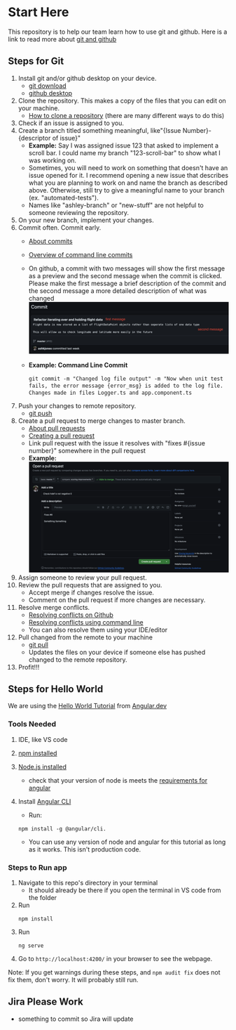 # Start Here
This repository is to help our team learn how to use git and github. Here is a link to read more about [git and github](https://docs.github.com/en/get-started/quickstart/about-github-and-git)

## Steps for Git
1. Install git and/or github desktop on your device.
    * [git download](https://git-scm.com/)
    * [github desktop](https://desktop.github.com/)
2. Clone the repository. This makes a copy of the files that you can edit on your machine.
    * [How to clone a repository](https://docs.github.com/en/repositories/creating-and-managing-repositories/cloning-a-repository) (there are many different ways to do this)
3. Check if an issue is assigned to you.
4. Create a branch titled something meaningful, like"{Issue Number}-{descriptor of issue}"
    * **Example:** Say I was assigned issue 123 that asked to implement a scroll bar. I could name my branch "123-scroll-bar" to show what I was working on.
    * Sometimes, you will need to work on something that doesn't have an issue opened for it. I recommend opening a new issue that describes what you are planning to work on and name the branch as described above. Otherwise, still try to give a meaningful name to your branch (ex. "automated-tests").
    * Names like "ashley-branch" or "new-stuff" are not helpful to someone reviewing the repository.
5. On your new branch, implement your changes.
6. Commit often. Commit early.
    * [About commits](https://docs.github.com/en/pull-requests/committing-changes-to-your-project/creating-and-editing-commits/about-commits)
    * [Overview of command line commits](https://github.com/git-guides/git-commit)
    * On github, a commit with two messages will show the first message as a preview and the second message when the commit is clicked. Please make the first message a brief description of the commit and the second message a more detailed description of what was changed
  ![commit](./images/example_commit.png)
    * **Example: Command Line Commit**
      
          git commit -m "Changed log file output" -m "Now when unit test fails, the error message {error_msg} is added to the log file. Changes made in files Logger.ts and app.component.ts
7. Push your changes to remote repository.
    * [git push](https://github.com/git-guides/git-push)
8. Create a pull request to merge changes to master branch.
    * [About pull requests](https://docs.github.com/en/pull-requests/collaborating-with-pull-requests/proposing-changes-to-your-work-with-pull-requests/about-pull-requests)
    * [Creating a pull request](https://docs.github.com/en/pull-requests/collaborating-with-pull-requests/proposing-changes-to-your-work-with-pull-requests/creating-a-pull-request)
    * Link pull request with the issue it resolves with "fixes #{issue number}" somewhere in the pull request
    *  **Example:**
  ![pull request example](./images/pull_request.png)
9. Assign someone to review your pull request.
10. Review the pull requests that are assigned to you.
    * Accept merge if changes resolve the issue.
    * Comment on the pull request if more changes are necessary.
11. Resolve merge conflicts.
    * [Resolving conflicts on Github](https://docs.github.com/en/pull-requests/collaborating-with-pull-requests/addressing-merge-conflicts/resolving-a-merge-conflict-on-github)
    * [Resolving conflicts using command line](https://docs.github.com/en/pull-requests/collaborating-with-pull-requests/addressing-merge-conflicts/resolving-a-merge-conflict-using-the-command-line)
    * You can also resolve them using your IDE/editor
12. Pull changed from the remote to your machine
    * [git pull](https://github.com/git-guides/git-pull)
    * Updates the files on your device if someone else has pushed changed to the remote repository.
13. Profit!!!

## Steps for Hello World
We are using the [Hello World Tutorial](https://angular.dev/tutorials/first-app/hello-world) from [Angular.dev](https://angular.dev/)
### Tools Needed
1. IDE, like VS code
2. [npm installed](https://docs.npmjs.com/downloading-and-installing-node-js-and-npm)
3. [Node.js installed](https://nodejs.org/en/download/)
    * check that your version of node is meets the [requirements for angular](https://unpkg.com/browse/@angular/core@17.1.1/package.json)
4. Install [Angular CLI](https://angular.dev/tools/cli)
    * Run:
  
    ```
    npm install -g @angular/cli.
    ```
    * You can use any version of node and angular for this tutorial as long as it works. This isn't production code.
  

### Steps to Run app
1. Navigate to this repo's directory in your terminal
    * It should already be there if you open the terminal in VS code from the folder
2. Run
    ```
    npm install
    ```
3. Run
   ```
   ng serve
   ```
4. Go to `http://localhost:4200/` in your browser to see the webpage.

Note: If you get warnings during these steps, and `npm audit fix` does not fix them, don't worry. It will probably still run.

## Jira Please Work
- something to commit so Jira will update
